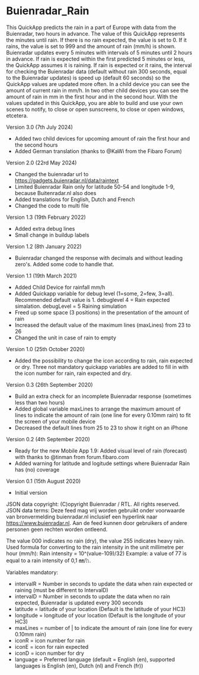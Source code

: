 # Buienradar_Rain

This QuickApp predicts the rain in a part of Europe with data from the Buienradar, two hours in advance.
The value of this QuickApp represents the minutes until rain.
If there is no rain expected, the value is set to 0.
If it rains, the value is set to 999 and the amount of rain (mm/h) is shown.
Buienradar updates every 5 minutes with intervals of 5 minutes until 2 hours in advance. If rain is expected within the first predicted 5 minutes or less, the QuickApp assumes it is raining. 
If rain is expected or it rains, the interval for checking the Buienradar data (default without rain 300 seconds, equal to the Buienradar updates) is speed up (default 60 seconds) so the QuickApp values are updated more often.
In a child device you can see the amount of current rain in mm/h. In two other child devices you can see the amount of rain in mm in the first hour and in the second hour. 
With the values updated in this QuickApp, you are able to build and use your own scenes to notify, to close or open sunscreens, to close or open windows, etcetera. 

Version 3.0 (7th July 2024)
- Added two child devices for upcoming amount of rain the first hour and the second hours
- Added German translation (thanks to @KaWi from the Fibaro Forum)

Version 2.0 (22rd May 2024)
- Changed the buienradar url to https://gadgets.buienradar.nl/data/raintext
- Limited Buienradar Rain only for latitude 50-54 and longitude 1-9, because Buitenradar.nl also does
- Added translations for English, Dutch and French 
- Changed the code to multi file

Version 1.3 (19th February 2022)
- Added extra debug lines
- Small change in buildup labels

Version 1.2 (8th January 2022)
- Buienradar changed the response with decimals and without leading zero's. Added some code to handle that. 

Version 1.1 (19th March 2021)
- Added Child Device for rainfall mm/h
- Added Quickapp variable for debug level (1=some, 2=few, 3=all). Recommended default value is 1. debuglevel 4 = Rain expected simalation. debugLevel = 5 Raining simulation
- Freed up some space (3 positions) in the presentation of the amount of rain 
- Increased the default value of the maximum lines (maxLines) from 23 to 26
- Changed the unit in case of rain to empty

Version 1.0 (25th October 2020)
- Added the possibility to change the icon according to rain, rain expected or dry. Three not mandatory quickapp variables are added to fill in with the icon number for rain, rain expected and dry. 

Version 0.3 (26th September 2020)
- Build an extra check for an incomplete Buienradar response (sometimes less than two hours)
- Added global variable maxLines to arrange the maximum amount of lines to indicate the amount of rain (one line for every 0.10mm rain) to fit the screen of your mobile device
- Decreased the default lines from 25 to 23 to show it right on an iPhone

Version 0.2 (4th September 2020)
- Ready for the new Mobile App 1.9: Added visual level of rain (forecast) with thanks to @tinman from forum.fibaro.com
- Added warning for latitude and logitude settings where Buienradar Rain has (no) coverage

Version 0.1 (15th August 2020)
- Initial version

JSON data copyright: (C)opyright Buienradar / RTL. All rights reserved. 
JSON data terms: Deze feed mag vrij worden gebruikt onder voorwaarde van bronvermelding buienradar.nl inclusief een hyperlink naar https://www.buienradar.nl. Aan de feed kunnen door gebruikers of andere personen geen rechten worden ontleend.

The value 000 indicates no rain (dry), the value 255 indicates heavy rain. 
Used formula for converting to the rain intensity in the unit millimetre per hour (mm/h): Rain intensity = 10^(value-109)/32)
Example: a value of 77 is equal to a rain intensity of 0,1 ㎜/𝚑.

Variables mandatory:
- intervalR = Number in seconds to update the data when rain expected or raining (must be different to IntervalD)
- intervalD = Number in seconds to update the data when no rain expected, Buienradar is updated every 300 seconds
- latitude = latitude of your location (Default is the latitude of your HC3)
- longitude = longitude of your location (Default is the longitude of your HC3)
- maxLines = number of | to indicate the amount of rain (one line for every 0.10mm rain)
- iconR = icon number for rain
- iconE = icon for rain expected
- iconD = icon number for dry
- language = Preferred language (default = English (en), supported languages is English (en), Dutch (nl) and French (fr))
